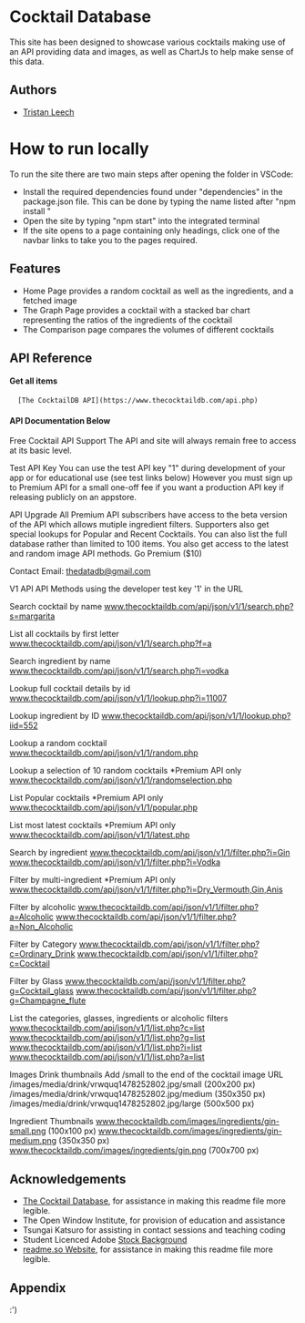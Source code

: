 
# Cocktail Database

This site has been designed to showcase various cocktails making use of an API providing data and images, as well as ChartJs to help make sense of this data.


## Authors

- [Tristan Leech](https://github.com/TristanLeech)

# How to run locally

To run the site there are two main steps after opening the folder in VSCode:

- Install the required dependencies found under "dependencies" in the package.json file. This can be done by typing the name listed after "npm install "
- Open the site by typing "npm start" into the integrated terminal
- If the site opens to a page containing only headings, click one of the navbar links to take you to the pages required.

## Features

- Home Page provides a random cocktail as well as the ingredients, and a fetched image
- The Graph Page provides a cocktail with a stacked bar chart representing the ratios of the ingredients of the cocktail
- The Comparison page compares the volumes of different cocktails


## API Reference

#### Get all items

```http
  [The CocktailDB API](https://www.thecocktaildb.com/api.php)
```

#### API Documentation Below
 Free Cocktail API Support
The API and site will always remain free to access at its basic level.

 Test API Key
You can use the test API key "1" during development of your app or for educational use (see test links below)
However you must sign up to Premium API for a small one-off fee if you want a production API key if releasing publicly on an appstore.

 API Upgrade
All Premium API subscribers have access to the beta version of the API which allows mutiple ingredient filters.
Supporters also get special lookups for Popular and Recent Cocktails. You can also list the full database rather than limited to 100 items.
You also get access to the latest and random image API methods.
Go Premium ($10)

 Contact
Email: thedatadb@gmail.com

V1 API
 API Methods using the developer test key '1' in the URL

Search cocktail by name
www.thecocktaildb.com/api/json/v1/1/search.php?s=margarita

List all cocktails by first letter
www.thecocktaildb.com/api/json/v1/1/search.php?f=a

Search ingredient by name
www.thecocktaildb.com/api/json/v1/1/search.php?i=vodka

Lookup full cocktail details by id
www.thecocktaildb.com/api/json/v1/1/lookup.php?i=11007

Lookup ingredient by ID
www.thecocktaildb.com/api/json/v1/1/lookup.php?iid=552

Lookup a random cocktail
www.thecocktaildb.com/api/json/v1/1/random.php

Lookup a selection of 10 random cocktails *Premium API only
www.thecocktaildb.com/api/json/v1/1/randomselection.php

List Popular cocktails *Premium API only
www.thecocktaildb.com/api/json/v1/1/popular.php

List most latest cocktails *Premium API only
www.thecocktaildb.com/api/json/v1/1/latest.php

Search by ingredient
www.thecocktaildb.com/api/json/v1/1/filter.php?i=Gin
www.thecocktaildb.com/api/json/v1/1/filter.php?i=Vodka

Filter by multi-ingredient *Premium API only
www.thecocktaildb.com/api/json/v1/1/filter.php?i=Dry_Vermouth,Gin,Anis

Filter by alcoholic
www.thecocktaildb.com/api/json/v1/1/filter.php?a=Alcoholic
www.thecocktaildb.com/api/json/v1/1/filter.php?a=Non_Alcoholic

Filter by Category
www.thecocktaildb.com/api/json/v1/1/filter.php?c=Ordinary_Drink
www.thecocktaildb.com/api/json/v1/1/filter.php?c=Cocktail

Filter by Glass
www.thecocktaildb.com/api/json/v1/1/filter.php?g=Cocktail_glass
www.thecocktaildb.com/api/json/v1/1/filter.php?g=Champagne_flute

List the categories, glasses, ingredients or alcoholic filters
www.thecocktaildb.com/api/json/v1/1/list.php?c=list
www.thecocktaildb.com/api/json/v1/1/list.php?g=list
www.thecocktaildb.com/api/json/v1/1/list.php?i=list
www.thecocktaildb.com/api/json/v1/1/list.php?a=list


 Images
Drink thumbnails
Add /small to the end of the cocktail image URL
/images/media/drink/vrwquq1478252802.jpg/small (200x200 px)
/images/media/drink/vrwquq1478252802.jpg/medium (350x350 px)
/images/media/drink/vrwquq1478252802.jpg/large (500x500 px)


Ingredient Thumbnails
www.thecocktaildb.com/images/ingredients/gin-small.png
(100x100 px)
www.thecocktaildb.com/images/ingredients/gin-medium.png
(350x350 px)
www.thecocktaildb.com/images/ingredients/gin.png
(700x700 px)

## Acknowledgements

 -  [The Cocktail Database](https://readme.so/editor), for assistance in making this readme file more legible.
 - The Open Window Institute, for provision of education and assistance
 - Tsungai Katsuro for assisting in contact sessions and teaching coding
 - Student Licenced Adobe [Stock Background](https://stock.adobe.com/za/search?filters%5Bcontent_type%3Aphoto%5D=1&filters%5Bcontent_type%3Aillustration%5D=1&filters%5Bcontent_type%3Azip_vector%5D=1&filters%5Bcontent_type%3Avideo%5D=1&filters%5Bcontent_type%3Atemplate%5D=1&filters%5Bcontent_type%3A3d%5D=1&filters%5Bfetch_excluded_assets%5D=1&filters%5Binclude_stock_enterprise%5D=1&filters%5Bcontent_type%3Aimage%5D=1&filters%5Borientation%5D=horizontal&k=cocktail+ingredients+wallpaper+white+background&order=relevance&limit=100&search_page=1&search_type=usertyped&acp=&aco=cocktail+ingredients+wallpaper+white+background&get_facets=0&asset_id=1154464576)
 - [readme.so Website](https://readme.so/editor), for assistance in making this readme file more legible.


## Appendix

:')
